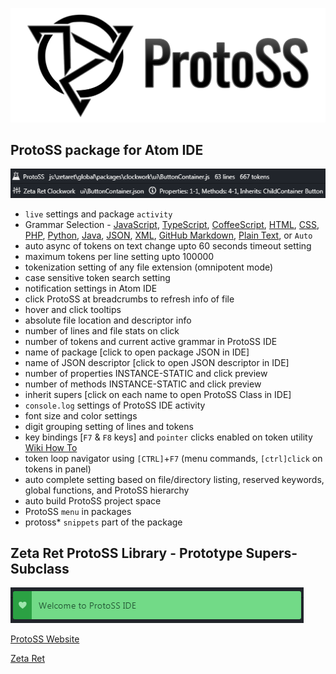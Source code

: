 [![Zeta Ret ProtoSS Logo](https://raw.githubusercontent.com/ZetaRet/atom.io-packages/master/images/protoss_logo_name_atom.png)](https://protoss.zetaret.com/)

## ProtoSS package for Atom IDE
[![Zeta Ret ProtoSS Atom IDE](https://raw.githubusercontent.com/ZetaRet/atom.io-packages/master/images/atom-ide-protoss-bar-br.png)](https://atom.io/packages/ide-protoss)
- `live` settings and package `activity`  
- Grammar Selection - [JavaScript](https://atom.io/packages/language-javascript), [TypeScript](https://atom.io/packages/language-typescript), [CoffeeScript](https://atom.io/packages/language-coffee-script), [HTML](https://atom.io/packages/language-html), [CSS](https://atom.io/packages/language-css), [PHP](https://atom.io/packages/language-php), [Python](https://atom.io/packages/language-python), [Java](https://atom.io/packages/language-java), [JSON](https://atom.io/packages/language-json), [XML](https://atom.io/packages/language-xml), [GitHub Markdown](https://atom.io/packages/language-gfm), [Plain Text](https://atom.io/packages/language-text), or `Auto`  
- auto async of tokens on text change upto 60 seconds timeout setting  
- maximum tokens per line setting upto 100000  
- tokenization setting of any file extension (omnipotent mode)  
- case sensitive token search setting  
- notification settings in Atom IDE  
- click ProtoSS at breadcrumbs to refresh info of file  
- hover and click tooltips  
- absolute file location and descriptor info  
- number of lines and file stats on click  
- number of tokens and current active grammar in ProtoSS IDE  
- name of package [click to open package JSON in IDE]  
- name of JSON descriptor [click to open JSON descriptor in IDE]  
- number of properties INSTANCE-STATIC and click preview  
- number of methods INSTANCE-STATIC and click preview  
- inherit supers [click on each name to open ProtoSS Class in IDE]  
- `console.log` settings of ProtoSS IDE activity  
- font size and color settings  
- digit grouping setting of lines and tokens  
- key bindings [`F7` & `F8` keys] and `pointer` clicks enabled on token utility [Wiki How To](https://github.com/ZetaRet/ide-protoss/wiki/How-to)  
- token loop navigator using `[CTRL]`+`F7` (menu commands, `[ctrl]click` on tokens in panel)  
- auto complete setting based on file/directory listing, reserved keywords, global functions, and ProtoSS hierarchy  
- auto build ProtoSS project space  
- ProtoSS `menu` in packages  
- protoss* `snippets` part of the package  

## Zeta Ret ProtoSS Library - Prototype Supers-Subclass

[![Welcome to ProtoSS IDE](https://raw.githubusercontent.com/ZetaRet/atom.io-packages/master/images/welcome_protoss.png)](https://atom.io/packages/ide-protoss)  

[ProtoSS Website](https://protoss.zetaret.com/)  

[Zeta Ret](https://zetaret.com/)  
